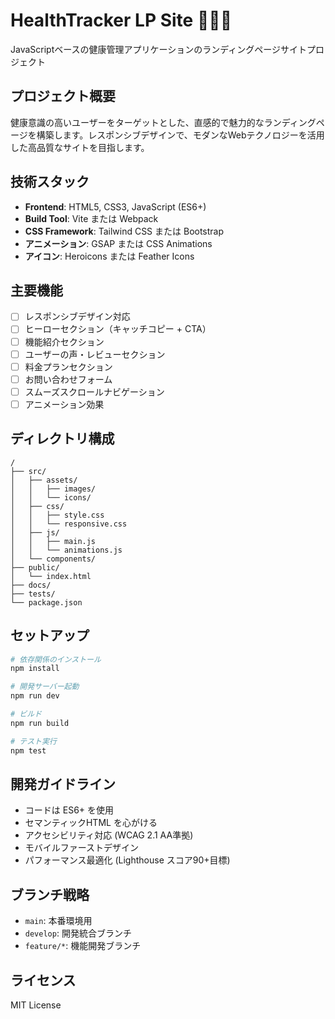 # HealthTracker LP Site 🏃‍♀️💪

JavaScriptベースの健康管理アプリケーションのランディングページサイトプロジェクト

## プロジェクト概要

健康意識の高いユーザーをターゲットとした、直感的で魅力的なランディングページを構築します。レスポンシブデザインで、モダンなWebテクノロジーを活用した高品質なサイトを目指します。

## 技術スタック

- **Frontend**: HTML5, CSS3, JavaScript (ES6+)
- **Build Tool**: Vite または Webpack
- **CSS Framework**: Tailwind CSS または Bootstrap
- **アニメーション**: GSAP または CSS Animations
- **アイコン**: Heroicons または Feather Icons

## 主要機能

- [ ] レスポンシブデザイン対応
- [ ] ヒーローセクション（キャッチコピー + CTA）
- [ ] 機能紹介セクション
- [ ] ユーザーの声・レビューセクション
- [ ] 料金プランセクション
- [ ] お問い合わせフォーム
- [ ] スムーズスクロールナビゲーション
- [ ] アニメーション効果

## ディレクトリ構成

```
/
├── src/
│   ├── assets/
│   │   ├── images/
│   │   └── icons/
│   ├── css/
│   │   ├── style.css
│   │   └── responsive.css
│   ├── js/
│   │   ├── main.js
│   │   └── animations.js
│   └── components/
├── public/
│   └── index.html
├── docs/
├── tests/
└── package.json
```

## セットアップ

```bash
# 依存関係のインストール
npm install

# 開発サーバー起動
npm run dev

# ビルド
npm run build

# テスト実行
npm test
```

## 開発ガイドライン

- コードは ES6+ を使用
- セマンティックHTML を心がける
- アクセシビリティ対応 (WCAG 2.1 AA準拠)
- モバイルファーストデザイン
- パフォーマンス最適化 (Lighthouse スコア90+目標)

## ブランチ戦略

- `main`: 本番環境用
- `develop`: 開発統合ブランチ
- `feature/*`: 機能開発ブランチ

## ライセンス

MIT License